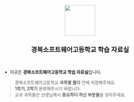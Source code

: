 <div align="center">
  <img src="https://github.com/Bongyang-National-Guard/School/assets/133763382/76d655b1-7fcf-4a4b-8779-58443971302b"  width="100px"/>
  
  ## 경북소프트웨어고등학교 학습 자료실
</div>  <br/>

- 이곳은 **경북소프트웨어고등학교 학습 자료실**입니다.
> 경북소프트웨어고등학교 **과목별 폴더** 안에 저장해주세요.   
> **1학기, 2학기** 분류해주시기 바랍니다.   
> 교과 과목들은 선생님께서 **중요하다 하신 부분들**을 넣어주세요.
